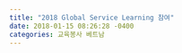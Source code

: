 ```yaml
---
title: "2018 Global Service Learning 참여"
date: 2018-01-15 08:26:28 -0400
categories: 교육봉사 베트남
---
```


